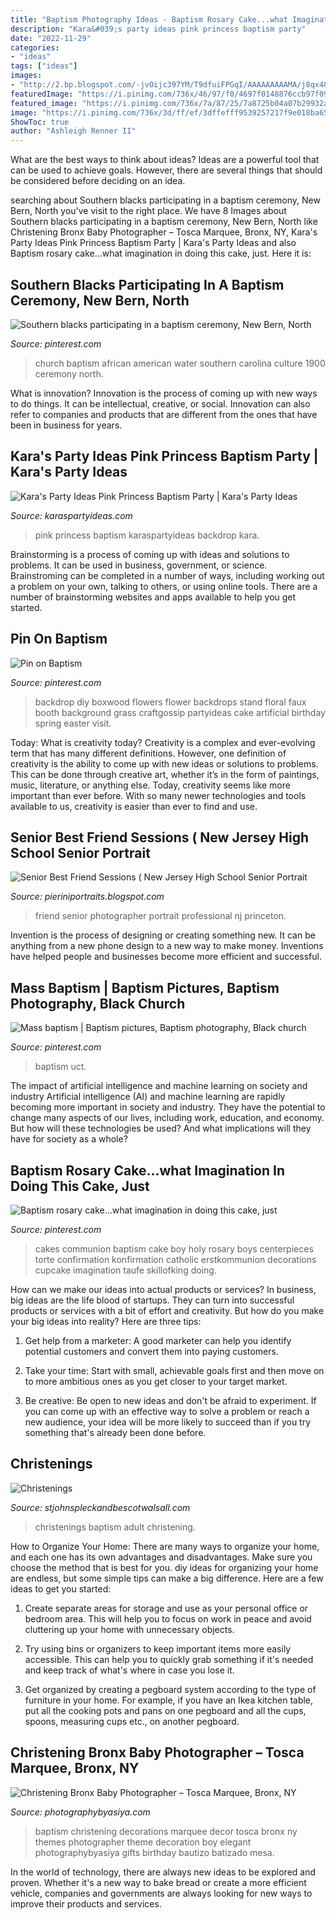 ```yaml
---
title: "Baptism Photography Ideas - Baptism Rosary Cake...what Imagination In Doing This Cake, Just"
description: "Kara&#039;s party ideas pink princess baptism party"
date: "2022-11-29"
categories:
- "ideas"
tags: ["ideas"]
images:
- "http://2.bp.blogspot.com/-jvOijc397YM/T9dfuiFPGqI/AAAAAAAAAMA/j8qx48qo590/s1600/1897WM.jpg"
featuredImage: "https://i.pinimg.com/736x/46/97/f0/4697f0148876ccb97f09ba240ab2dee2--diy-backdrop-spring-backdrop-diy.jpg"
featured_image: "https://i.pinimg.com/736x/7a/87/25/7a8725b04a07b29932ab39b5094e88dc.jpg"
image: "https://i.pinimg.com/736x/3d/ff/ef/3dffefff9539257217f9e018ba652f8c.jpg"
ShowToc: true
author: "Ashleigh Renner II"
---
```



What are the best ways to think about ideas?
Ideas are a powerful tool that can be used to achieve goals. However, there are several things that should be considered before deciding on an idea.

	

		
searching about Southern blacks participating in a baptism ceremony, New Bern, North you've visit to the right place. We have 8 Images about Southern blacks participating in a baptism ceremony, New Bern, North like Christening Bronx Baby Photographer – Tosca Marquee, Bronx, NY, Kara&#039;s Party Ideas Pink Princess Baptism Party | Kara&#039;s Party Ideas and also Baptism rosary cake...what imagination in doing this cake, just. Here it is:
		
    
## Southern Blacks Participating In A Baptism Ceremony, New Bern, North

<img loading=lazy src="https://i.pinimg.com/736x/f7/40/13/f74013300cdc98b469ba65318826319f--black-church-old-photos.jpg" onerror="this.onerror=null;this.src='https://tse1.mm.bing.net/th?id=OIP.g4VgLXGVmDhapjbUMZP82AHaD2&amp;pid=15.1';" alt="Southern blacks participating in a baptism ceremony, New Bern, North">

_Source: pinterest.com_

>church baptism african american water southern carolina culture 1900 ceremony north. 

	

What is innovation?
Innovation is the process of coming up with new ways to do things. It can be intellectual, creative, or social. Innovation can also refer to companies and products that are different from the ones that have been in business for years.

    
## Kara&#039;s Party Ideas Pink Princess Baptism Party | Kara&#039;s Party Ideas

<img loading=lazy src="http://karaspartyideas.com/wp-content/uploads/2016/04/Pink-Princess-Baptism-Party-via-Karas-Party-Ideas-KarasPartyIdeas.com14.jpg" onerror="this.onerror=null;this.src='https://tse1.mm.bing.net/th?id=OIP.vOPF2UODIXzcPLSZa99UtgHaMP&amp;pid=15.1';" alt="Kara&#039;s Party Ideas Pink Princess Baptism Party | Kara&#039;s Party Ideas">

_Source: karaspartyideas.com_

>pink princess baptism karaspartyideas backdrop kara. 

	

Brainstorming is a process of coming up with ideas and solutions to problems. It can be used in business, government, or science. Brainstroming can be completed in a number of ways, including working out a problem on your own, talking to others, or using online tools. There are a number of brainstorming websites and apps available to help you get started.

    
## Pin On Baptism

<img loading=lazy src="https://i.pinimg.com/736x/46/97/f0/4697f0148876ccb97f09ba240ab2dee2--diy-backdrop-spring-backdrop-diy.jpg" onerror="this.onerror=null;this.src='https://tse3.mm.bing.net/th?id=OIP.IrLTbLnoeBOTZ4Ewe0x83gHaLH&amp;pid=15.1';" alt="Pin on Baptism">

_Source: pinterest.com_

>backdrop diy boxwood flowers flower backdrops stand floral faux booth background grass craftgossip partyideas cake artificial birthday spring easter visit. 

	

Today: What is creativity today?
Creativity is a complex and ever-evolving term that has many different definitions. However, one definition of creativity is the ability to come up with new ideas or solutions to problems. This can be done through creative art, whether it’s in the form of paintings, music, literature, or anything else. Today, creativity seems like more important than ever before. With so many newer technologies and tools available to us, creativity is easier than ever to find and use.

    
## Senior Best Friend Sessions ( New Jersey High School Senior Portrait

<img loading=lazy src="http://2.bp.blogspot.com/-jvOijc397YM/T9dfuiFPGqI/AAAAAAAAAMA/j8qx48qo590/s1600/1897WM.jpg" onerror="this.onerror=null;this.src='https://tse4.mm.bing.net/th?id=OIP.hcecYB9RhJAhCCJqE4i4rAHaE6&amp;pid=15.1';" alt="Senior Best Friend Sessions ( New Jersey High School Senior Portrait">

_Source: pieriniportraits.blogspot.com_

>friend senior photographer portrait professional nj princeton. 

	

Invention is the process of designing or creating something new. It can be anything from a new phone design to a new way to make money. Inventions have helped people and businesses become more efficient and successful.

    
## Mass Baptism | Baptism Pictures, Baptism Photography, Black Church

<img loading=lazy src="https://i.pinimg.com/736x/7a/87/25/7a8725b04a07b29932ab39b5094e88dc.jpg" onerror="this.onerror=null;this.src='https://tse3.mm.bing.net/th?id=OIP.PHgj_HpZLyYAMp-NbTIQNAHaHh&amp;pid=15.1';" alt="Mass baptism | Baptism pictures, Baptism photography, Black church">

_Source: pinterest.com_

>baptism uct. 

	

The impact of artificial intelligence and machine learning on society and industry
Artificial intelligence (AI) and machine learning are rapidly becoming more important in society and industry. They have the potential to change many aspects of our lives, including work, education, and economy. But how will these technologies be used? And what implications will they have for society as a whole?

    
## Baptism Rosary Cake...what Imagination In Doing This Cake, Just

<img loading=lazy src="https://i.pinimg.com/736x/3d/ff/ef/3dffefff9539257217f9e018ba652f8c.jpg" onerror="this.onerror=null;this.src='https://tse3.mm.bing.net/th?id=OIP.fskuGH689Ej-00rRXoxXmwHaNK&amp;pid=15.1';" alt="Baptism rosary cake...what imagination in doing this cake, just">

_Source: pinterest.com_

>cakes communion baptism cake boy holy rosary boys centerpieces torte confirmation konfirmation catholic erstkommunion decorations cupcake imagination taufe skillofking doing. 

	

How can we make our ideas into actual products or services?
In business, big ideas are the life blood of startups. They can turn into successful products or services with a bit of effort and creativity. But how do you make your big ideas into reality? Here are three tips:
1) Get help from a marketer: A good marketer can help you identify potential customers and convert them into paying customers.

2) Take your time: Start with small, achievable goals first and then move on to more ambitious ones as you get closer to your target market.

3) Be creative: Be open to new ideas and don't be afraid to experiment. If you can come up with an effective way to solve a problem or reach a new audience, your idea will be more likely to succeed than if you try something that's already been done before.

    
## Christenings

<img loading=lazy src="https://www.stjohnspleckandbescotwalsall.com/images/Christening/Christening2.jpg" onerror="this.onerror=null;this.src='https://tse1.mm.bing.net/th?id=OIP.SLv-8FsaXy3RTVNC9KUaRAHaFj&amp;pid=15.1';" alt="Christenings">

_Source: stjohnspleckandbescotwalsall.com_

>christenings baptism adult christening. 

	

How to Organize Your Home: There are many ways to organize your home, and each one has its own advantages and disadvantages. Make sure you choose the method that is best for you.
diy ideas for organizing your home are endless, but some simple tips can make a big difference. Here are a few ideas to get you started:
1. Create separate areas for storage and use as your personal office or bedroom area. This will help you to focus on work in peace and avoid cluttering up your home with unnecessary objects.

2. Try using bins or organizers to keep important items more easily accessible. This can help you to quickly grab something if it's needed and keep track of what's where in case you lose it.

3. Get organized by creating a pegboard system according to the type of furniture in your home. For example, if you have an Ikea kitchen table, put all the cooking pots and pans on one pegboard and all the cups, spoons, measuring cups etc., on another pegboard.

    
## Christening Bronx Baby Photographer – Tosca Marquee, Bronx, NY

<img loading=lazy src="http://photographybyasiya.com/blog/wp-content/uploads/2012/03/Christening-Decor-002.jpg" onerror="this.onerror=null;this.src='https://tse3.mm.bing.net/th?id=OIP.6Hojp-dL6Y4O31S6an-pSgHaHa&amp;pid=15.1';" alt="Christening Bronx Baby Photographer – Tosca Marquee, Bronx, NY">

_Source: photographybyasiya.com_

>baptism christening decorations marquee decor tosca bronx ny themes photographer theme decoration boy elegant photographybyasiya gifts birthday bautizo batizado mesa. 

	

In the world of technology, there are always new ideas to be explored and proven. Whether it's a new way to bake bread or create a more efficient vehicle, companies and governments are always looking for new ways to improve their products and services.

